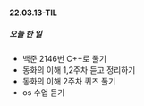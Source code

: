 #### 22.03.13-TIL

##### 오늘 한 일

- 백준 2146번 C++로 풀기
- 동화의 이해 1,2주차 듣고 정리하기
- 동화의 이해 2주차 퀴즈 풀기
- os 수업 듣기
